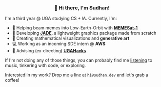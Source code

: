<h3 align="center">👋 Hi there, I'm Sudhan!</h3>

I'm a third year @ UGA studying CS + IA. Currently, I'm:
-  📡  Helping beam memes into Low-Earth-Orbit with **[MEMESat-1](https://letsgo2space.com/memesat-1-3/)**
-  🔧  Developing **[JADE](https://github.com/sudhanchitgopkar/jade)**, a lightweight graphics package made from scratch
-  🧮  Creating mathematical visualizations and **generative art**
-  💻  Working as an incoming SDE intern @ **AWS**
-  🐶  Advising (ex-directing) **[UGAHacks](https://ugahacks.com/)**

If I'm not doing any of those things, you can probably find me [listening](https://open.spotify.com/user/sudhan.chitgopkar?si=7047f7e2c1224def) to music, tinkering with code, or exploring. 

Interested in my work? Drop me a line at `hi@sudhan.dev` and let's grab a coffee!


<!--
**sudhanchitgopkar/sudhanchitgopkar** is a ✨ _special_ ✨ repository because its `README.md` (this file) appears on your GitHub profile.
--------------------------------------------------------------------------------------------------------------------------------------------------------------------
**📈 Here's some of my progress:** <br><br>

[![Sudhan's GitHub stats](https://github-readme-stats.vercel.app/api?username=sudhanchitgopkar&theme=tokyonight)](https://github.com/sudhanchitgopkar/github-readme-stats)

Here are some ideas to get you started:

- 🔭 I’m currently working on ...
- 🌱 I’m currently learning ...
- 👯 I’m looking to collaborate on ...
- 🤔 I’m looking for help with ...
- 💬 Ask me about ...
- 📫 How to reach me: ...
- 😄 Pronouns: ...
- ⚡ Fun fact: ...


**👨‍💻 Currently writing in:** <br><br>
<img align="left" alt="python" src="https://img.shields.io/badge/python-3670A0?style=for-the-badge&logo=python&logoColor=ffdd54" />
<img align="left" alt="java" src="https://img.shields.io/badge/java-%23ED8B00.svg?style=for-the-badge&logo=java&logoColor=white" />
<img align="left" alt="c++" src="https://img.shields.io/badge/c++-%2300599C.svg?style=for-the-badge&logo=c%2B%2B&logoColor=white" />
<img align="left" alt="html" src="https://img.shields.io/badge/html5-%23E34F26.svg?style=for-the-badge&logo=html5&logoColor=white" />
<img align="left" alt="css" src="https://img.shields.io/badge/css3-%231572B6.svg?style=for-the-badge&logo=css3&logoColor=white" /> <br><br>
**🔧 And using:** <br><br>
<img align="left" alt="latex" src="https://img.shields.io/badge/latex-%23008080.svg?style=for-the-badge&logo=latex&logoColor=white" />
<img align="left" alt="emacs" src="https://img.shields.io/badge/Emacs-%237F5AB6.svg?&style=for-the-badge&logo=gnu-emacs&logoColor=white" />
<img align="left" alt="git" src="https://img.shields.io/badge/git-%23F05033.svg?style=for-the-badge&logo=git&logoColor=white" />
<img align="left" alt="linux" src="https://img.shields.io/badge/Linux-FCC624?style=for-the-badge&logo=linux&logoColor=black" />
<img align="left" alt="git" src="https://img.shields.io/badge/figma-%23F24E1E.svg?style=for-the-badge&logo=figma&logoColor=white" /> <br>
-->
